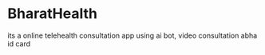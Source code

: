 # BharatHealth
its a online telehealth consultation app using ai bot, video consultation abha id card 
